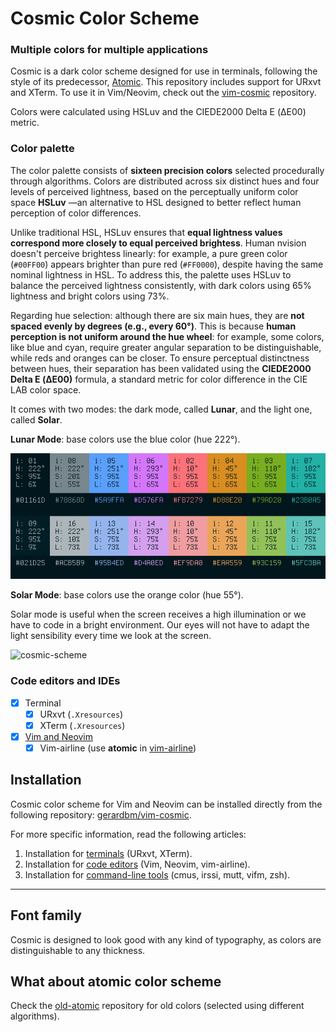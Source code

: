 # Cosmic Color Scheme

### Multiple colors for multiple applications

Cosmic is a dark color scheme designed for use in terminals, following the style of its predecessor, [Atomic](https://github.com/gerardbm/cosmic). This repository includes support for URxvt and XTerm. To use it in Vim/Neovim, check out the [vim-cosmic](https://github.com/gerardbm/vim-cosmic) repository.

Colors were calculated using HSLuv and the CIEDE2000 Delta E (ΔE00) metric.

### Color palette

The color palette consists of **sixteen precision colors** selected procedurally through algorithms. Colors are distributed across six distinct hues and four levels of perceived lightness, based on the perceptually uniform color space **HSLuv** —an alternative to HSL designed to better reflect human perception of color differences.

Unlike traditional HSL, HSLuv ensures that **equal lightness values correspond more closely to equal perceived brightess**. Human nvision doesn't perceive brightess linearly: for example, a pure green color (`#00FF00`) appears brighter than pure red (`#FF0000`), despite having the same nominal lightness in HSL. To address this, the palette uses HSLuv to balance the perceived lightness consistently, with dark colors using 65% lightness and bright colors using 73%.

Regarding hue selection: although there are six main hues, they are **not spaced evenly by degrees (e.g., every 60°)**. This is because **human perception is not uniform around the hue wheel**: for example, some colors, like blue and cyan, require greater angular separation to be distinguishable, while reds and oranges can be closer. To ensure perceptual distinctness between hues, their separation has been validated using the **CIEDE2000 Delta E (ΔE00)** formula, a standard metric for color difference in the CIE LAB color space.

It comes with two modes: the dark mode, called **Lunar**, and the light one, called **Solar**.

**Lunar Mode**: base colors use the blue color (hue 222°).

![cosmic-scheme](https://github.com/gerardbm/cosmic/blob/master/img/cosmic-lunar-c3.png)

**Solar Mode**: base colors use the orange color (hue 55°).

Solar mode is useful when the screen receives a high illumination or we have to code in a bright environment. Our eyes will not have to adapt the light sensibility every time we look at the screen.

![cosmic-scheme](https://github.com/gerardbm/cosmic/blob/master/img/cosmic-solar-c8)

### Code editors and IDEs

- [x] Terminal
	- [x] URxvt (`.Xresources`)
	- [x] XTerm (`.Xresources`)
- [x] [Vim and Neovim](https://github.com/gerardbm/vim-cosmic)
	- [x] Vim-airline (use **atomic** in [vim-airline](https://github.com/vim-airline/vim-airline))

## Installation

Cosmic color scheme for Vim and Neovim can be installed directly from the following repository: [gerardbm/vim-cosmic](https://github.com/gerardbm/vim-cosmic).

For more specific information, read the following articles:

1. Installation for [terminals](https://github.com/gerardbm/cosmic/blob/master/INSTALL_TERM.md) (URxvt, XTerm).
2. Installation for [code editors](https://github.com/gerardbm/cosmic/blob/master/INSTALL_EDITORS.md) (Vim, Neovim, vim-airline).
3. Installation for [command-line tools](https://github.com/gerardbm/cosmic/blob/master/INSTALL_TOOLS.md) (cmus, irssi, mutt, vifm, zsh).

- - -

## Font family

Cosmic is designed to look good with any kind of typography, as colors are distinguishable to any thickness.

## What about atomic color scheme

Check the [old-atomic](https://github.com/gerardbm/old-atomic) repository for old colors (selected using different algorithms).

